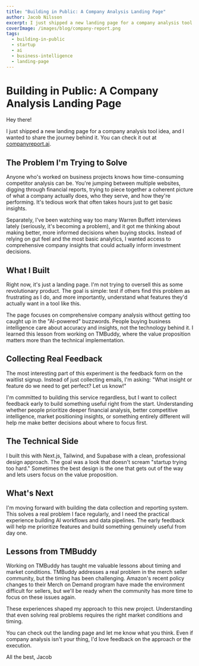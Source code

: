 ```yaml
---
title: "Building in Public: A Company Analysis Landing Page"
author: Jacob Nilsson
excerpt: I just shipped a new landing page for a company analysis tool idea. Here's the starting journey behind building companyreport.ai and what I learned about testing ideas early.
coverImage: /images/blog/company-report.png
tags:
  - building-in-public
  - startup
  - ai
  - business-intelligence
  - landing-page
---
```

# Building in Public: A Company Analysis Landing Page

Hey there!

I just shipped a new landing page for a company analysis tool idea, and I wanted to share the journey behind it. You can check it out at [companyreport.ai](https://companyreport.ai).

## The Problem I'm Trying to Solve

Anyone who's worked on business projects knows how time-consuming competitor analysis can be. You're jumping between multiple websites, digging through financial reports, trying to piece together a coherent picture of what a company actually does, who they serve, and how they're performing. It's tedious work that often takes hours just to get basic insights.

Separately, I've been watching way too many Warren Buffett interviews lately (seriously, it's becoming a problem), and it got me thinking about making better, more informed decisions when buying stocks. Instead of relying on gut feel and the most basic analytics, I wanted access to comprehensive company insights that could actually inform investment decisions.

## What I Built

Right now, it's just a landing page. I'm not trying to oversell this as some revolutionary product. The goal is simple: test if others find this problem as frustrating as I do, and more importantly, understand what features they'd actually want in a tool like this.

The page focuses on comprehensive company analysis without getting too caught up in the "AI-powered" buzzwords. People buying business intelligence care about accuracy and insights, not the technology behind it. I learned this lesson from working on TMBuddy, where the value proposition matters more than the technical implementation.

## Collecting Real Feedback

The most interesting part of this experiment is the feedback form on the waitlist signup. Instead of just collecting emails, I'm asking: "What insight or feature do we need to get perfect? Let us know!"

I'm committed to building this service regardless, but I want to collect feedback early to build something useful right from the start. Understanding whether people prioritize deeper financial analysis, better competitive intelligence, market positioning insights, or something entirely different will help me make better decisions about where to focus first.

## The Technical Side

I built this with Next.js, Tailwind, and Supabase with a clean, professional design approach. The goal was a look that doesn't scream "startup trying too hard." Sometimes the best design is the one that gets out of the way and lets users focus on the value proposition.

## What's Next

I'm moving forward with building the data collection and reporting system. This solves a real problem I face regularly, and I need the practical experience building AI workflows and data pipelines. The early feedback will help me prioritize features and build something genuinely useful from day one.

## Lessons from TMBuddy

Working on TMBuddy has taught me valuable lessons about timing and market conditions. TMBuddy addresses a real problem in the merch seller community, but the timing has been challenging. Amazon's recent policy changes to their Merch on Demand program have made the environment difficult for sellers, but we'll be ready when the community has more time to focus on these issues again.

These experiences shaped my approach to this new project. Understanding that even solving real problems requires the right market conditions and timing.

You can check out the landing page and let me know what you think. Even if company analysis isn't your thing, I'd love feedback on the approach or the execution.

All the best,
Jacob
